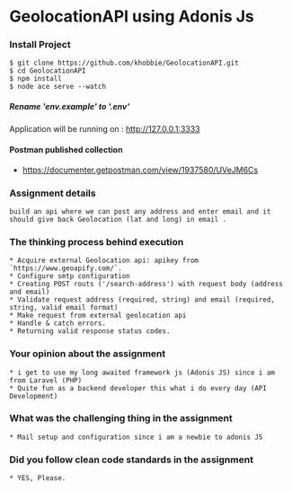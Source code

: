 # GeolocationAPI using Adonis Js

### Install Project

    $ git clone https://github.com/khobbie/GeolocationAPI.git
    $ cd GeolocationAPI
    $ npm install
    $ node ace serve --watch
    

##### Rename 'env.example' to '.env' 

Application will be running on : http://127.0.0.1:3333

#### Postman published collection
  * <https://documenter.getpostman.com/view/1937580/UVeJM6Cs>


### Assignment details
    build an api where we can post any address and enter email and it should give back Geolocation (lat and long) in email .


### The thinking process behind execution
    * Acquire external Geolocation api: apikey from `https://www.geoapify.com/`.
    * Configure smtp configuration
    * Creating POST routs ('/search-address') with request body (address and email)
    * Validate request address (required, string) and email (required, string, valid email format)
    * Make request from external geolocation api 
    * Handle & catch errors.
    * Returning valid response status codes.

### Your opinion about the assignment 
    * i get to use my long awaited framework js (Adonis JS) since i am from Laravel (PHP)
    * Quite fun as a backend developer this what i do every day (API Development)


### What was the challenging thing in the assignment 
    * Mail setup and configuration since i am a newbie to adonis JS
  

  ### Did you follow clean code standards in the assignment

    * YES, Please.
